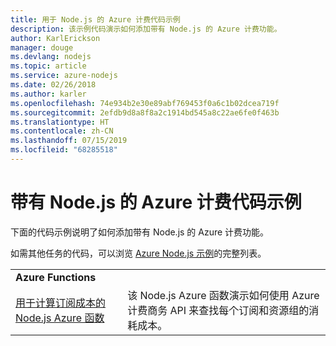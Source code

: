 ```yaml
---
title: 用于 Node.js 的 Azure 计费代码示例
description: 该示例代码演示如何添加带有 Node.js 的 Azure 计费功能。
author: KarlErickson
manager: douge
ms.devlang: nodejs
ms.topic: article
ms.service: azure-nodejs
ms.date: 02/26/2018
ms.author: karler
ms.openlocfilehash: 74e934b2e30e89abf769453f0a6c1b02dcea719f
ms.sourcegitcommit: 2efdb9d8a8f8a2c1914bd545a8c22ae6fe0f463b
ms.translationtype: HT
ms.contentlocale: zh-CN
ms.lasthandoff: 07/15/2019
ms.locfileid: "68285518"
---
```

# <a name="azure-billing-with-nodejs-code-samples"></a>带有 Node.js 的 Azure 计费代码示例

下面的代码示例说明了如何添加带有 Node.js 的 Azure 计费功能。

如需其他任务的代码，可以浏览 [Azure Node.js 示例](https://azure.microsoft.com/resources/samples/?term=nodejs)的完整列表。

| | |
|---|---|
| **Azure Functions** ||
| [用于计算订阅成本的 Node.js Azure 函数](https://azure.microsoft.com/resources/samples/consumption-cost-node/) | 该 Node.js Azure 函数演示如何使用 Azure 计费商务 API 来查找每个订阅和资源组的消耗成本。 |
